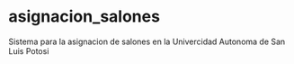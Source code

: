 # asignacion_salones
Sistema para la asignacion de salones en la Univercidad Autonoma de San Luis Potosi
